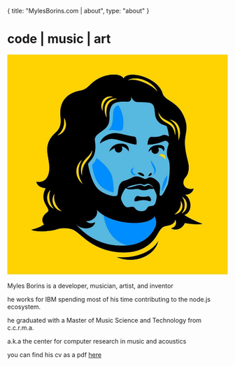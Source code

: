 {
  title: "MylesBorins.com | about",
  type: "about"
}
# code | music | art
![a picture of Myles](/images/me.jpg)

Myles Borins is a developer, musician, artist, and inventor

he works for IBM spending most of his time contributing to the node.js ecosystem.

he graduated with a Master of Music Science and Technology from c.c.r.m.a.

a.k.a the center for computer research in music and acoustics 

you can find his cv as a pdf [here](http://MylesBorins.com/cv.pdf)
